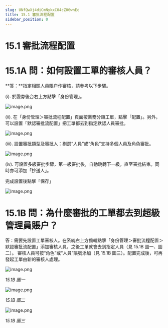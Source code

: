 ```yaml
---
slug: UNfQwXj4diCmNykxC04cZ06wnEc
title: 15.1 審批流程配置
sidebar_position: 0
---
```



# 15.1 審批流程配置


# 15.1A 問：如何設置工單的審核人員？


**答：**指定相關人員賬户作審核，請參考以下步驟。

(i). 於證劵後台右上方點擊「身份管理」。


![image.png](/assets/4072e0ce432bfff005d300aa7185c027.png)


(ii). 在「身份管理＞審批流程配置」頁面按業務分類工單，點擊「配置」。另外，可以設置「默認審批流配置」把工單都去到指定默認人員審批。


![image.png](/assets/4373dbfc0510a18d146e767620bcd6c0.png)


(iii). 設置審批類型及審批人：剔選“人員”或“角色”支持多個人員及角色審批。


![image.png](/assets/d66c12291f817dc4113f4f395390a8dd.png)


(iv). 可設置多級審批步驟，第一級審批後，自動跳轉下一級，直至審批結束。同時亦可添加「抄送人」。


完成設置後點擊「保存」


![image.png](/assets/ab8bdbbc335abf4ac748657dbc94119e.png)


# 15.1B 問：為什麼審批的工單都去到超級管理員賬户？


答：需要先設置工單審核人。在系統右上方齒輪點擊「身份管理＞審批流程配置＞默認審批流配置」添加審核人員，之後工單就會去到指定人員（見 15.1B 圖一、圖二）。
審核人員可按“角色”或“人員”賬號添加（見 15.1B 圖三）。配置完成後，可再發起工單由新的審核人處理。


![image.png](/assets/40f77353d71bdc48d079f12f590c7a09.png)


_15.1B 圖一_


![image.png](/assets/48ca6c7c945875deb36f6358a2512bcc.png)


_15.1B 圖二_


![image.png](/assets/c59cc892dd2d884471449e909c04e5d5.png)


_15.1B 圖三_

